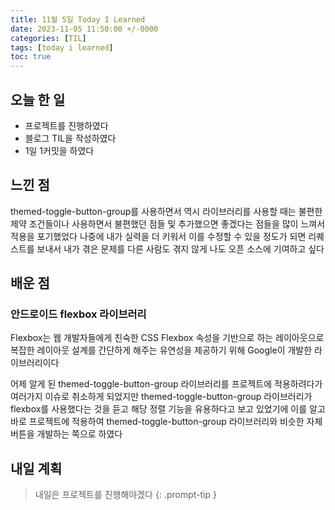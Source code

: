 ```yaml
---
title: 11월 5일 Today I Learned
date: 2023-11-05 11:50:00 +/-0000
categories: [TIL]
tags: [today i learned]
toc: true
---
```


## 오늘 한 일

* 프로젝트를 진행하였다
* 블로그 TIL을 작성하였다
* 1일 1커밋을 하였다

## 느낀 점

themed-toggle-button-group를 사용하면서 역시 라이브러리를 사용할 때는 불편한 제약 조건들이나 사용하면서 불편했던 점들 및 추가했으면 좋겠다는 점들을 많이 느껴서 적용을 포기했었다 나중에 내가 실력을 더 키워서 이를 수정할 수 있을 정도가 되면 리퀘스트를 보내서 내가 겪은 문제를 다른 사람도 겪지 않게 나도 오픈 소스에 기여하고 싶다

## 배운 점

### 안드로이드 flexbox 라이브러리

Flexbox는 웹 개발자들에게 친숙한 CSS Flexbox 속성을 기반으로 하는 레이아웃으로 복잡한 레이아웃 설계를 간단하게 해주는 유연성을 제공하기 위해 Google이 개발한 라이브러리이다

어제 알게 된 themed-toggle-button-group 라이브러리를 프로젝트에 적용하려다가 여러가지 이슈로 취소하게 되었지만 themed-toggle-button-group 라이브러리가 flexbox를 사용했다는 것을 듣고 해당 정렬 기능을 유용하다고 보고 있었기에 이를 알고 바로 프로젝트에 적용하여 themed-toggle-button-group 라이브러리와 비슷한 자체 버튼을 개발하는 쪽으로 하였다

## 내일 계획

> 내일은 프로젝트를 진행해야겠다
{: .prompt-tip }

